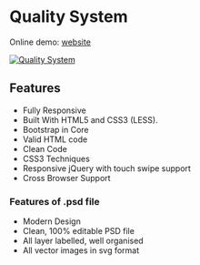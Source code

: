 # Quality System
Online demo: [website](http://ann-pavlova.github.io/qs)

[![Quality System](https://i.imgur.com/JQiWCAq.png)](http://ann-pavlova.github.io/qs)

## Features
- Fully Responsive
- Built With HTML5 and CSS3 (LESS).
- Bootstrap in Core
- Valid HTML code
- Clean Code
- CSS3 Techniques
- Responsive jQuery with touch swipe support
- Cross Browser Support

### Features of .psd file
- Modern Design
- Clean, 100% editable PSD file
- All layer labelled, well organised
- All vector images in svg format


